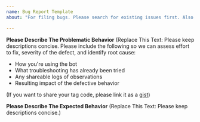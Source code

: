 ```yaml
---
name: Bug Report Template
about: "For filing bugs. Please search for existing issues first. Also see CONTRIBUTING."

---
```


**Please Describe The Problematic Behavior**
(Replace This Text: Please keep descriptions concise. Please include the following so we can assess effort to fix, severity of the defect, and identify root cause:
* How you're using the bot
* What troubleshooting has already been tried
* Any shareable logs of observations
* Resulting impact of the defective behavior

(If you want to share your tag code, please link it as a [gist](https://gist.github.com/))

**Please Describe The Expected Behavior**
(Replace This Text: Please keep descriptions concise.)